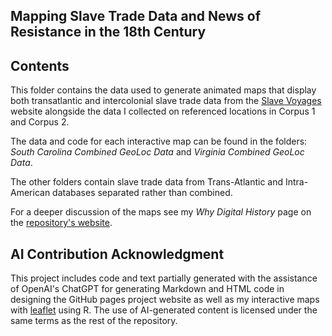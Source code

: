## Mapping Slave Trade Data and News of Resistance in the 18th Century

## Contents
This folder contains the data used to generate animated maps that display both transatlantic and intercolonial slave trade data from the [Slave Voyages](https://www.slavevoyages.org/) website alongside the data I collected on referenced locations in Corpus 1 and Corpus 2.

The data and code for each interactive map can be found in the folders: *South Carolina Combined GeoLoc Data* and *Virginia Combined GeoLoc Data*. 

The other folders contain slave trade data from Trans-Atlantic and Intra-American databases separated rather than combined.

For a deeper discussion of the maps see my *Why Digital History* page on the [repository's website](https://chloeazehr.github.io/phrasing-insurrection/).

## AI Contribution Acknowledgment
This project includes code and text partially generated with the assistance of OpenAI's ChatGPT for generating Markdown and HTML code in designing the GitHub pages project website as well as my interactive maps with [leaflet](https://leafletjs.com/) using R. The use of AI-generated content is licensed under the same terms as the rest of the repository.
